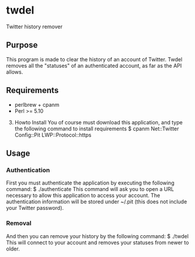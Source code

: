 twdel
=====

Twitter history remover

Purpose
-------
This program is made to clear the history of an account of Twitter.
Twdel removes all the "statuses" of an authenticated account, as far as the API allows.

Requirements
------------
 - perlbrew + cpanm
 - Perl >= 5.10

3. Howto Install
You of course must download this application, and type the following command to install requirements
    $ cpanm Net::Twitter Config::Pit LWP::Protocol::https

Usage
-----
### Authentication ###
First you must authenticate the application by executing the following command:
    $ ./authenticate
This command will ask you to open a URL necessary to allow this application to access your account.
The authentication information will be stored under ~/.pit (this does not include your Twitter password).
### Removal ###
And then you can remove your history by the following command:
    $ ./twdel
This will connect to your account and removes your statuses from newer to older.

